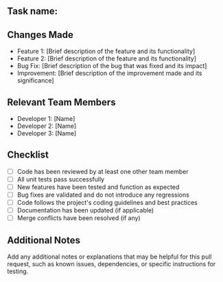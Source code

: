 ## Task name:

## Changes Made
- Feature 1: [Brief description of the feature and its functionality]
- Feature 2: [Brief description of the feature and its functionality]
- Bug Fix: [Brief description of the bug that was fixed and its impact]
- Improvement: [Brief description of the improvement made and its significance]

## Relevant Team Members
- Developer 1: [Name]
- Developer 2: [Name]
- Developer 3: [Name]

## Checklist
- [ ] Code has been reviewed by at least one other team member
- [ ] All unit tests pass successfully
- [ ] New features have been tested and function as expected
- [ ] Bug fixes are validated and do not introduce any regressions
- [ ] Code follows the project's coding guidelines and best practices
- [ ] Documentation has been updated (if applicable)
- [ ] Merge conflicts have been resolved (if any)

## Additional Notes
Add any additional notes or explanations that may be helpful for this pull request, such as known issues, dependencies, or specific instructions for testing.